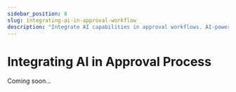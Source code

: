 ```yaml
---
sidebar_position: 8
slug: integrating-ai-in-approval-workflow
description: "Integrate AI capabilities in approval workflows. AI-powered approval processing and intelligent workflow automation (coming soon)."
---
```


# Integrating AI in Approval Process

Coming soon...

